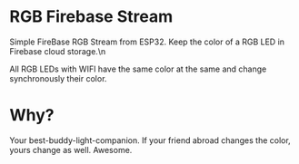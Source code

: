# RGB Firebase Stream
Simple FireBase RGB Stream from ESP32. Keep the color of a RGB LED in Firebase cloud storage.\n

All RGB LEDs with WIFI have the same color at the same and change synchronously their color.

# Why?
Your best-buddy-light-companion. If your friend abroad changes the color, yours change as well. Awesome. 
